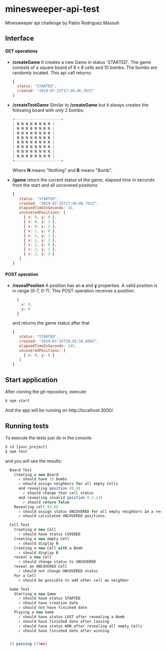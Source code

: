 # minesweeper-api-test
Minesweeper api challenge by Pablo Rodriguez Massuh

## Interface

#### GET operations
* **/createGame** It creates a new Game in status 'STARTED'. 
The game consists of a square board of 8 x 8 cells and 10 bombs. The bombs are randomly located. This api call returns:
    ```javascript
    {
      status: "STARTED",
      created: "2019-07-25T17:36:46.707Z"
    }
    ```
  



* **/createTestGame** Similar to **/createGame** but it always creates the following board with only 2 bombs:  
    ```javascript
    +---------------------+
    | N N N N N N N N |
    | N N N B N N N N |
    | N N N N N N N N |
    | N B N N N N N N |
    | N N N N N N N N |
    | N N N N N N N N |
    | N N N N N N N N |
    | N N N N N N N N |   
    +---------------------+
  ```
  
  Where **N** means "Nothing" and **B** means "Bomb".

* **/game** return the current status of the game, elapsed time in seconds from the start and all uncovered positions
     ```javascript
    {
        status: "STARTED",
        created: "2019-07-25T17:46:06.791Z",
        elapsedTimeInSeconds: 16,
        uncoveredPositions: [
          { x: 0, y: 0 },
          { x: 0, y: 1 },
          { x: 0, y: 2 },
          { x: 1, y: 0 },
          { x: 1, y: 1 },
          { x: 1, y: 2 },
          { x: 2, y: 0 },
          { x: 2, y: 1 },
          { x: 2, y: 2 }
        ]
    }
    ```

#### POST operation

* **/revealPosition** A position has an **x** and **y** properties. A valid position is in range (0-7, 0-7). This POST operation receives a position:
  ```javascript
    {
      x: 0,
      y: 0
    }
    ```
  and returns the game status after that

     ```javascript
    {
        status: "STARTED",
        created: "2019-07-25T18:02:56.896Z",
        elapsedTimeInSeconds: 105,
        uncoveredPositions: [
          { x: 0, y: 0 }
        ]
    }
    ```

## Start application
After cloning the git repository, execute: 

```javascript
$ npm start
```

And the app will be running on http://localhost:3000/

## Running tests
To execute the tests just do in the console: 

```javascript
$ cd [your_project]
$ npm test
```

and you will see the results:

```javascript
  Board Test 
    Creating a new Board 
      ✓ should have 10 bombs
      ✓ should assign neighbors for all empty Cells
      and revealing position (0,0)
        ✓ should change that cell status
      and revealing invalid position (-2,14)
        ✓ should return false
    Revealing cell (0,0)
      ✓ should assign status UNCOVERED for all empty neighbors in a recurse way until a neighbor is a bomb.
      ✓ should calculated UNCOVERED positions.

  Cell Test 
    Creating a new Cell 
      ✓ should have status COVERED
    Creating a new empty Cell 
      ✓ should display N
    Creating a new Cell with a Bomb 
      ✓ should display B
    reveal a new Cell 
      ✓ should change status to UNCOVERED
    reveal an UNCOVERED Cell 
      ✓ should not change UNCOVERED status 
    For a Cell 
      ✓ should be possible to add other cell as neighbor 

  Game Test 
    Starting a new Game 
      ✓ should have status STARTED
      ✓ should have creation date
      ✓ should not have finished date
    Playing a new Game 
      ✓ should have status LOST after revealing a Bomb
      ✓ should have finished date after loosing
      ✓ should have status WON after revealing all empty Cells
      ✓ should have finished date after winning


  19 passing (15ms)
```
